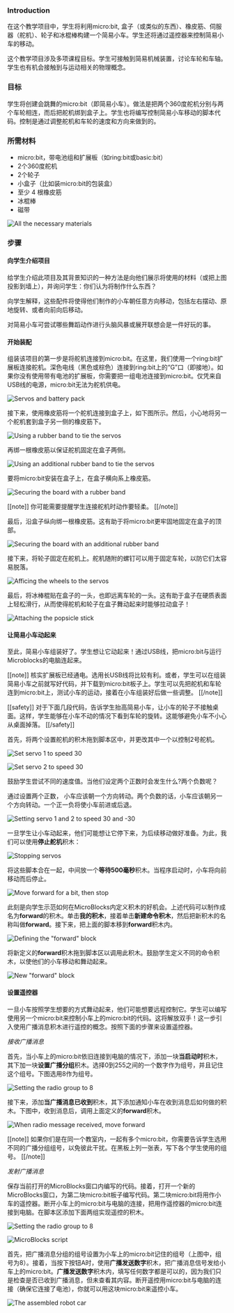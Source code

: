 ### Introduction

在这个教学项目中，学生将利用micro:bit, 盒子（或类似的东西）、橡皮筋、伺服器（舵机）、轮子和冰棍棒构建一个简易小车。学生还将通过遥控器来控制简易小车的移动。

这个教学项目涉及多项课程目标。学生可接触到简易机械装置，讨论车轮和车轴。学生也有机会接触到与运动相关的物理概念。

### 目标

学生将创建会跳舞的micro:bit（即简易小车）。做法是把两个360度舵机分别与两个车轮相连，而后把舵机绑到盒子上。学生也将编写控制简易小车移动的脚本代码。控制是通过调整舵机和车轮的速度和方向来做到的。

### 所需材料
* micro:bit，带电池组和扩展板（如ring:bit或basic:bit）
* 2个360度舵机
* 2个轮子
* 小盒子（比如装micro:bit的包装盒）
* 至少 4 根橡皮筋
* 冰棍棒
* 磁带

![All the necessary materials](materials.png)

### 步骤

#### 向学生介绍项目

给学生介绍此项目及其背景知识的一种方法是向他们展示将使用的材料（或把上图投影到墙上），并询问学生：你们认为将制作什么东西？

向学生解释，这些配件将使得他们制作的小车朝任意方向移动，包括左右摆动、原地旋转、或者向前向后移动。

对简易小车可尝试哪些舞蹈动作进行头脑风暴或展开联想会是一件好玩的事。

#### 开始装配

组装该项目的第一步是将舵机连接到micro:bit。在这里，我们使用一个ring:bit扩展板连接舵机。深色电线（黑色或棕色）连接到ring:bit上的“G”口（即接地）。如果你没有使用带有电池的扩展板，你需要把一组电池连接到micro:bit。仅凭来自USB线的电源，micro:bit无法为舵机供电。

![Servos and battery pack](setup-01.png)

接下来，使用橡皮筋将一个舵机连接到盒子上，如下图所示。然后，小心地将另一个舵机套到盒子另一侧的橡皮筋下。

![Using a rubber band to tie the servos](setup-02.png)

再绑一根橡皮筋以保证舵机固定在盒子两侧。

![Using an additional rubber band to tie the servos](setup-03.png)

要将micro:bit安装在盒子上，在盒子横向系上橡皮筋。

![Securing the board with a rubber band](setup-04.png)

[[note]]
你可能需要提醒学生连接舵机时动作要轻柔。
[[/note]]

最后，沿盒子纵向绑一根橡皮筋。这有助于将micro:bit更牢固地固定在盒子的顶部。 

![Securing the board with an additional rubber band](setup-05.png)

接下来，将轮子固定在舵机上。舵机随附的螺钉可以用于固定车轮，以防它们太容易脱落。

![Afficing the wheels to the servos](setup-06.png)

最后，将冰棒棍贴在盒子的一头，也即远离车轮的一头。这有助于盒子在硬质表面上轻松滑行，从而使得舵机和轮子在盒子舞动起来时能够拉动盒子！

![Attaching the popsicle stick](setup-07.png)

#### 让简易小车动起来

至此，简易小车组装好了。学生想让它动起来！通过USB线，把micro:bit与运行Microblocks的电脑连起来。

[[note]]
核实扩展板已经通电。选用长USB线将比较有利。或者，学生可以在组装简易小车之前就写好代码，并下载到micro:bit板子上。学生可以先把舵机和车轮连到micro:bit上，测试小车的运动，接着在小车组装好后做一些调整。
[[/note]]

[[safety]]
对于下面几段代码，告诉学生抬高简易小车，让小车的轮子不接触桌面。这样，学生能够在小车不动的情况下看到车轮的旋转。这能够避免小车不小心从桌面掉落。
[[/safety]]

首先，将两个设置舵机的积木拖到脚本区中，并更改其中一个以控制2号舵机。

![Set servo 1 to speed 30](setup-servo-1.png)

![Set servo 2 to speed 30](setup-servo-2.png)

鼓励学生尝试不同的速度值。当他们设定两个正数时会发生什么?两个负数呢？

通过设置两个正数， 小车应该朝一个方向转动。两个负数的话，小车应该朝另一个方向转动。一个正一负将使小车前进或后退。

![Setting servo 1 and 2 to speed 30 and -30](setup-servo-1-30-2--30.png)

一旦学生让小车动起来，他们可能想让它停下来，为后续移动做好准备。为此，我们可以使用**停止舵机**积木：

![Stopping servos](stop-servo-1-2.png)

将这些脚本合在一起，中间放一个**等待500毫秒**积木。当程序启动时，小车将向前移动而后停止。

![Move forward for a bit, then stop](setup-stop-servo.png)

此刻是向学生示范如何在MicroBlocks内定义积木的好机会。上述代码可以制作成名为**forward**的积木。单击**我的积木**，接着单击**新建命令积木**，然后把新积木的名称叫做**forward**。接下来，把上面的脚本移到**forward**积木内。

![Defining the "forward" block](define-forward.png)

将新定义的**forward**积木拖到脚本区以调用此积木。鼓励学生定义不同的命令积木，以使他们的小车移动和舞动起来。

![New "forward" block](forward-block.png)

#### 设置遥控器

一旦小车按照学生想要的方式舞动起来，他们可能想要远程控制它。学生可以编写使用另一个micro:bit来控制小车上的micro:bit的代码。这将解放双手！这一步引入使用广播消息积木进行遥控的概念。按照下面的步骤来设置遥控器。

*接收广播消息*

首先，当小车上的micro:bit依旧连接到电脑的情况下，添加一块**当启动时**积木，其下加一块**设置广播分组**积木。选择0到255之间的一个数字作为组号，并且记住这个组号。下图选用8作为组号。

![Setting the radio group to 8](init-radio.png)

接下来，添加**当广播消息已收到**积木，其下添加通知小车在收到消息后如何做的积木。下图中，收到消息后，调用上面定义的**forward**积木。

![When radio message received, move forward](receive-radio.png)

[[note]]
如果你们是在同一个教室内，一起有多个micro:bit，你需要告诉学生选用不同的广播分组组号，以免彼此干扰。在黑板上列一张表，写下各个学生使用的组号。
[[/note]]

*发射广播消息*

保存当前打开的MicroBlocks窗口内编写的代码。接着，打开一个新的MicroBlocks窗口，为第二块micro:bit板子编写代码。第二块micro:bit将用作小车的遥控器。断开小车上的micro:bit与电脑的连接，把用作遥控器的micro:bit连接到电脑。在脚本区添加下面两组实现遥控的积木。

![Setting the radio group to 8](init-radio.png)

![MicroBlocks script](send-radio.png)

首先，把广播消息分组的组号设置为小车上的micro:bit记住的组号（上图中，组号为8）。接着，当按下按钮A时，使用**广播发送数字**积木，把广播消息信号发给小车上的micro:bit。**广播发送数字**积木内，填写任何数字都是可以的，因为我们只是检查是否已收到广播消息，但未查看其内容。断开遥控用micro:bit与电脑的连接（确保它连接了电池），你就可以用这块micro:bit来遥控小车。

![The assembled robot car](assembled.png)
